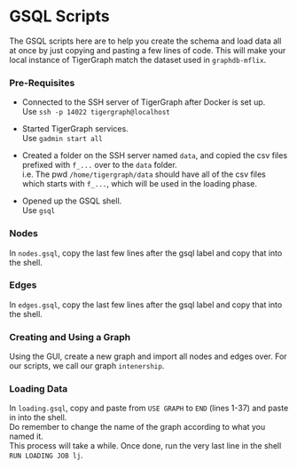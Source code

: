 # GSQL Scripts

The GSQL scripts here are to help you create the schema and load data all at once by just copying and pasting a few lines of code. 
This will make your local instance of TigerGraph match the dataset used in `graphdb-mflix`.

### Pre-Requisites

- Connected to the SSH server of TigerGraph after Docker is set up. \
Use `ssh -p 14022 tigergraph@localhost`

- Started TigerGraph services. \
Use `gadmin start all`

- Created a folder on the SSH server named `data`, and copied the csv files prefixed with `f_...` over to the `data` folder. \
i.e. The pwd `/home/tigergraph/data` should have all of the csv files which starts with `f_...`, which will be used in the loading phase.

- Opened up the GSQL shell. \
Use `gsql`

### Nodes

In `nodes.gsql`, copy the last few lines after the gsql label and copy that into the shell.

### Edges

In `edges.gsql`, copy the last few lines after the gsql label and copy that into the shell.

### Creating and Using a Graph

Using the GUI, create a new graph and import all nodes and edges over. 
For our scripts, we call our graph `intenership`.

### Loading Data

In `loading.gsql`, copy and paste from `USE GRAPH` to `END` (lines 1-37) and paste in into the shell. \
Do remember to change the name of the graph according to what you named it. \
This process will take a while. Once done, run the very last line in the shell `RUN LOADING JOB lj`.

